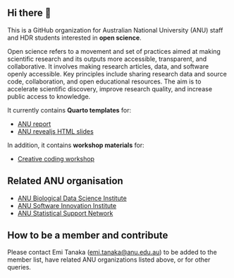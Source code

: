 ## Hi there 👋

This is a GitHub organization for Australian National University (ANU) staff and HDR students interested in **open science**. 

Open science refers to a movement and set of practices aimed at making scientific research and its outputs more accessible, transparent, and collaborative. It involves making research articles, data, and software openly accessible. Key principles include sharing research data and source code, collaboration, and open educational resources. The aim is to accelerate scientific discovery, improve research quality, and increase public access to knowledge.

It currently contains **Quarto templates** for:

- [ANU report](https://github.com/anuopensci/quarto-anu-report)
- [ANU revealjs HTML slides](https://github.com/anuopensci/quarto-anu-revealjs)

In addition, it contains **workshop materials** for:

- [Creative coding workshop](https://anuopensci.github.io/creative-coding/)


## Related ANU organisation 

- [ANU Biological Data Science Institute](https://github.com/anu-bdsi)
- [ANU Software Innovation Institute](https://github.com/anusii)
- [ANU Statistical Support Network](https://github.com/ANUStatSupportoNline)

## How to be a member and contribute

Please contact Emi Tanaka (emi.tanaka@anu.edu.au) to be added to the member list, have related ANU organizations listed above, or for other queries. 

